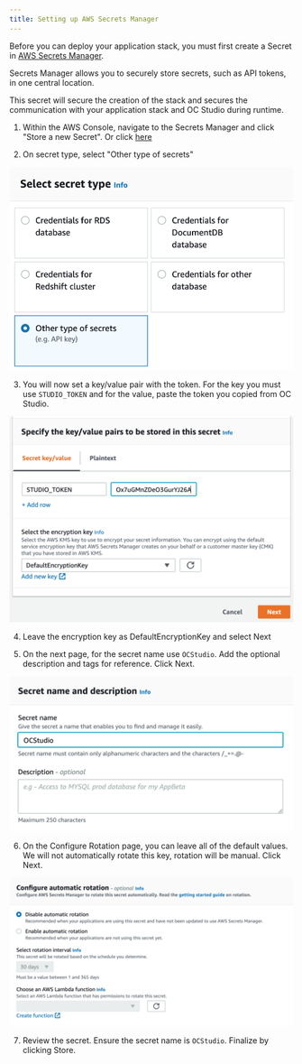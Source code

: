 ```yaml
---
title: Setting up AWS Secrets Manager
---
```


Before you can deploy your application stack, you must first create a Secret in [AWS Secrets Manager](https://aws.amazon.com/compliance/services-in-scope/).

Secrets Manager allows you to securely store secrets, such as API tokens, in one central location.

This secret will secure the creation of the stack and secures the communication with your application stack and OC Studio during runtime.

1. Within the AWS Console, navigate to the Secrets Manager and click "Store a new Secret". Or click [here](https://console.aws.amazon.com/secretsmanager/home?region=us-east-1#/newSecret?step=selectSecret)

2. On secret type, select "Other type of secrets"

![Select Other type of secrets](../../static/img/infrastructure/aws-secrets-manager-select-secret-type.png)

3. You will now set a key/value pair with the token. For the key you must use `STUDIO_TOKEN` and for the value, paste the token you copied from OC Studio.

![Key is STUDIO_TOKEN](../../static/img/infrastructure/aws-secrets-manager-key-value.png)

4. Leave the encryption key as DefaultEncryptionKey and select Next

5. On the next page, for the secret name use `OCStudio`. Add the optional description and tags for reference. Click Next.

![Name is OCStudio](../../static/img/infrastructure/aws-secrets-manager-name.png)

6. On the Configure Rotation page, you can leave all of the default values. We will not automatically rotate this key, rotation will be manual. Click Next.

![Configure Rotation](../../static/img/infrastructure/aws-secrets-manager-rotation.png)

7. Review the secret. Ensure the secret name is `OCStudio`. Finalize by clicking Store.
